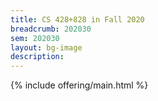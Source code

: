 ```yaml
---
title: CS 428+828 in Fall 2020
breadcrumb: 202030
sem: 202030
layout: bg-image
description:
---
```

{% include offering/main.html %}
